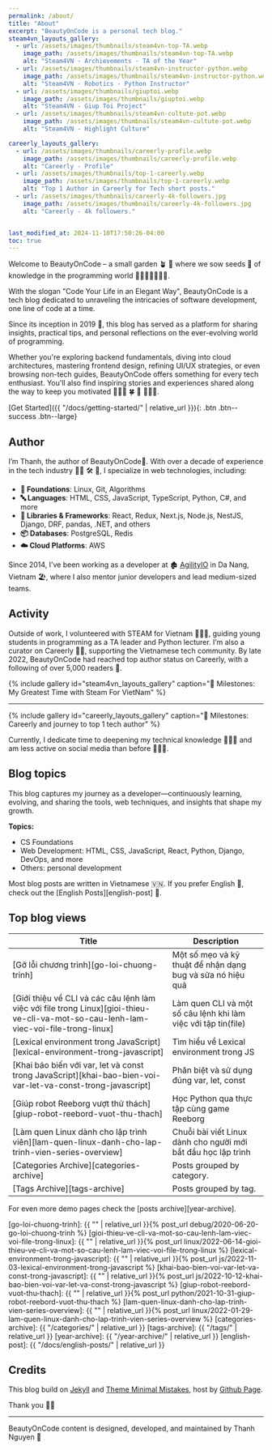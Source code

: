 ```yaml
---
permalink: /about/
title: "About"
excerpt: "BeautyOnCode is a personal tech blog."
steam4vn_layouts_gallery:
  - url: /assets/images/thumbnails/steam4vn-top-TA.webp
    image_path: /assets/images/thumbnails/steam4vn-top-TA.webp
    alt: "Steam4VN - Archievements - TA of the Year"
  - url: /assets/images/thumbnails/steam4vn-instructor-python.webp
    image_path: /assets/images/thumbnails/steam4vn-instructor-python.webp
    alt: "Steam4VN - Robotics - Python Instructor"
  - url: /assets/images/thumbnails/giuptoi.webp
    image_path: /assets/images/thumbnails/giuptoi.webp
    alt: "Steam4VN - Giup Toi Project"
  - url: /assets/images/thumbnails/steam4vn-cultute-pot.webp
    image_path: /assets/images/thumbnails/steam4vn-cultute-pot.webp
    alt: "Steam4VN - Highlight Culture"

careerly_layouts_gallery:
  - url: /assets/images/thumbnails/careerly-profile.webp
    image_path: /assets/images/thumbnails/careerly-profile.webp
    alt: "Careerly - Profile"
  - url: /assets/images/thumbnails/top-1-careerly.webp
    image_path: /assets/images/thumbnails/top-1-careerly.webp
    alt: "Top 1 Author in Careerly for Tech short posts."
  - url: /assets/images/thumbnails/careerly-4k-followers.jpg
    image_path: /assets/images/thumbnails/careerly-4k-followers.jpg
    alt: "Careerly - 4k followers."


last_modified_at: 2024-11-10T17:50:26-04:00
toc: true
---
```


Welcome to BeautyOnCode – a small garden 🪴 🌿 where we sow seeds 🌱 of knowledge in the programming world 🤖👩🏻‍💼🙎🏻‍♂️.

With the slogan "Code Your Life in an Elegant Way", BeautyOnCode is a tech blog dedicated to unraveling the intricacies of software development, one line of code at a time.

Since its inception in 2019 🐣, this blog has served as a platform for sharing insights, practical tips, and personal reflections on the ever-evolving world of programming.

Whether you're exploring backend fundamentals, diving into cloud architectures, mastering frontend design, refining UI/UX strategies, or even browsing non-tech guides, BeautyOnCode offers something for every tech enthusiast. You'll also find inspiring stories  and experiences shared along the way to keep you motivated 🌹💪🏽 🍀 🎉 🙆🏻‍♀️.

[Get Started]({{ "/docs/getting-started/" | relative_url }}){: .btn .btn--success .btn--large}

## Author
I’m Thanh, the author of BeautyOnCode👋. With over a decade of experience in the tech industry 👷🏼 🛠 🐞, I specialize in web technologies, including:

- **🌱 Foundations**: Linux, Git, Algorithms
- **🔤 Languages**: HTML, CSS, JavaScript, TypeScript, Python, C#, and more
- **📕 Libraries & Frameworks**: React, Redux, Next.js, Node.js, NestJS, Django, DRF, pandas, .NET, and others
- **📦 Databases**: PostgreSQL, Redis
- **☁️ Cloud Platforms**: AWS

Since 2014, I’ve been working as a developer at 🏚 [AgilityIO](https://www.agilityio.com/) in Da Nang, Vietnam 🏖, where I also mentor junior developers and lead medium-sized teams.

## Activity
Outside of work, I volunteered with STEAM for Vietnam 🙋🏻‍♀️, guiding young students in programming as a TA leader and Python lecturer. I’m also a curator on Careerly ✍🏻, supporting the Vietnamese tech community. By late 2022, BeautyOnCode had reached top author status on Careerly, with a following of over 5,000 readers 🎯.

{% include gallery id="steam4vn_layouts_gallery" caption="🎯 Milestones: My Greatest Time with Steam For VietNam" %}

<hr/>

{% include gallery id="careerly_layouts_gallery" caption="🎯 Milestones: Careerly and journey to top 1 tech author" %}

Currently, I dedicate time to deepening my technical knowledge 👩🏻‍💻 and am less active on social media than before 🙆🏻‍♀️.

## Blog topics
This blog captures my journey as a developer—continuously learning, evolving, and sharing the tools, web techniques, and insights that shape my growth.

**Topics:**
- CS Foundations
- Web Development: HTML, CSS, JavaScript, React, Python, Django, DevOps, and more
- Others: personal development

Most blog posts are written in Vietnamese 🇻🇳. If you prefer English 🏴󠁧󠁢󠁥󠁮󠁧󠁿, check out the [English Posts][english-post] 🎉.

## Top blog views

| Title                                        | Description                                           |
| ------------------------------------------- | ----------------------------------------------------- |
| [Gỡ lỗi chương trình][go-loi-chuong-trinh] | Một số mẹo và kỹ thuật để nhận dạng bug và sửa nó hiệu quả |
| [Giới thiệu về CLI và các câu lệnh làm việc với file trong Linux][gioi-thieu-ve-cli-va-mot-so-cau-lenh-lam-viec-voi-file-trong-linux] | Làm quen CLI và một số câu lệnh khi làm việc với tập tin(file) |
| [Lexical environment trong JavaScript][lexical-environment-trong-javascript] | Tìm hiểu về Lexical environment trong JS |
| [Khai báo biến với var, let và const trong JavaScript][khai-bao-bien-voi-var-let-va-const-trong-javascript] | Phân biệt và sử dụng đúng var, let, const |
| [Giúp robot Reeborg vượt thử thách][giup-robot-reebord-vuot-thu-thach] | Học Python qua thực tập cùng game Reeborg |
| [Làm quen Linux dành cho lập trình viên][lam-quen-linux-danh-cho-lap-trinh-vien-series-overview] | Chuỗi bài viết Linux dành cho người mới bắt đầu học lập trình |
| [Categories Archive][categories-archive] | Posts grouped by category. |
| [Tags Archive][tags-archive] | Posts grouped by tag. |

For even more demo pages check the [posts archive][year-archive].

[go-loi-chuong-trinh]: {{ "" | relative_url }}{% post_url debug/2020-06-20-go-loi-chuong-trinh %}
[gioi-thieu-ve-cli-va-mot-so-cau-lenh-lam-viec-voi-file-trong-linux]: {{ "" | relative_url }}{% post_url linux/2022-06-14-gioi-thieu-ve-cli-va-mot-so-cau-lenh-lam-viec-voi-file-trong-linux %}
[lexical-environment-trong-javascript]: {{ "" | relative_url }}{% post_url js/2022-11-03-lexical-environment-trong-javascript %}
[khai-bao-bien-voi-var-let-va-const-trong-javascript]: {{ "" | relative_url }}{% post_url js/2022-10-12-khai-bao-bien-voi-var-let-va-const-trong-javascript %}
[giup-robot-reebord-vuot-thu-thach]: {{ "" | relative_url }}{% post_url python/2021-10-31-giup-robot-reebord-vuot-thu-thach %}
[lam-quen-linux-danh-cho-lap-trinh-vien-series-overview]: {{ "" | relative_url }}{% post_url linux/2022-01-29-lam-quen-linux-danh-cho-lap-trinh-vien-series-overview %}
[categories-archive]: {{ "/categories/" | relative_url }}
[tags-archive]: {{ "/tags/" | relative_url }}
[year-archive]: {{ "/year-archive/" | relative_url }}
[english-post]: {{ "/docs/english-posts/" | relative_url }}

## Credits
This blog build on [Jekyll](https://jekyllrb.com/) and [Theme Minimal Mistakes](https://github.com/mmistakes/minimal-mistakes), host by [Github Page](https://pages.github.com/). 

Thank you 🙇‍♀️

---

BeautyOnCode content is designed, developed, and maintained by Thanh Nguyen 🫡